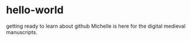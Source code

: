 # hello-world
getting ready to learn about github 
Michelle is here for the digital medieval manuscripts.
